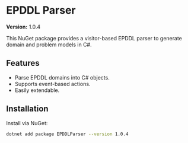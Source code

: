 # EPDDL Parser

**Version:** 1.0.4

This NuGet package provides a visitor-based EPDDL parser to generate domain and problem models in C#. 

## Features
- Parse EPDDL domains into C# objects.
- Supports event-based actions.
- Easily extendable.

## Installation
Install via NuGet:
```bash
dotnet add package EPDDLParser --version 1.0.4
